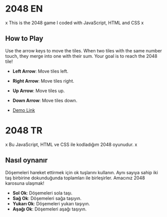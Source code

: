 # 2048 EN

x This is the 2048 game I coded with JavaScript, HTML and CSS  x

## How to Play

Use the arrow keys to move the tiles. When two tiles with the same number touch, they merge into one with their sum. Your goal is to reach the 2048 tile!

- **Left Arrow**: Move tiles left.
- **Right Arrow**: Move tiles right.
- **Up Arrow**: Move tiles up.
- **Down Arrow**: Move tiles down.

- [Demo Link](https://t-vulpes.github.io/2048/)



# 2048 TR

x Bu JavaScript, HTML ve CSS ile kodladığım 2048 oyunudur. x

## Nasıl oynanır

Döşemeleri hareket ettirmek için ok tuşlarını kullanın. Aynı sayıya sahip iki taş birbirine dokunduğunda toplamları ile birleşirler. Amacınız 2048 karosuna ulaşmak!

- **Sol Ok**: Döşemeleri sola taşı.
- **Sağ Ok**: Döşemeleri sağa taşıyın.
- **Yukarı Ok**: Döşemeleri yukarı taşıyın.
- **Aşağı Ok**: Döşemeleri aşağı taşıyın.


